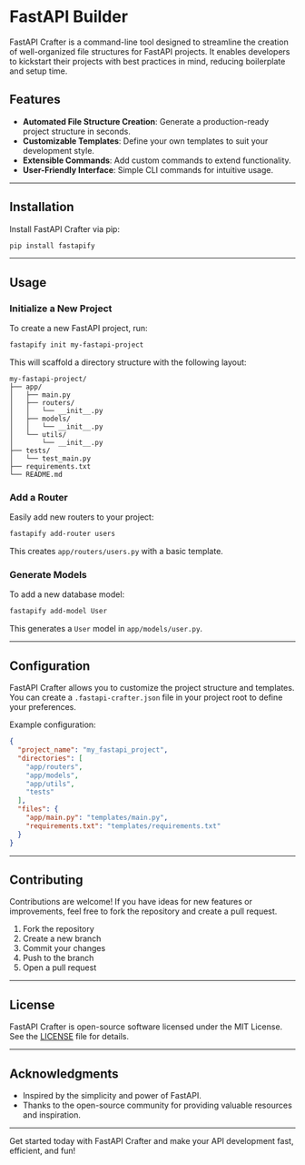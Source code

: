 # FastAPI Builder

FastAPI Crafter is a command-line tool designed to streamline the creation of well-organized file structures for FastAPI projects. It enables developers to kickstart their projects with best practices in mind, reducing boilerplate and setup time.

## Features

- **Automated File Structure Creation**: Generate a production-ready project structure in seconds.
- **Customizable Templates**: Define your own templates to suit your development style.
- **Extensible Commands**: Add custom commands to extend functionality.
- **User-Friendly Interface**: Simple CLI commands for intuitive usage.

---

## Installation

Install FastAPI Crafter via pip:

```bash
pip install fastapify
```

---

## Usage

### Initialize a New Project

To create a new FastAPI project, run:

```bash
fastapify init my-fastapi-project
```

This will scaffold a directory structure with the following layout:

```
my-fastapi-project/
├── app/
│   ├── main.py
│   ├── routers/
│   │   └── __init__.py
│   ├── models/
│   │   └── __init__.py
│   └── utils/
│       └── __init__.py
├── tests/
│   └── test_main.py
├── requirements.txt
└── README.md
```

### Add a Router

Easily add new routers to your project:

```bash
fastapify add-router users
```

This creates `app/routers/users.py` with a basic template.

### Generate Models

To add a new database model:

```bash
fastapify add-model User
```

This generates a `User` model in `app/models/user.py`.

---

## Configuration

FastAPI Crafter allows you to customize the project structure and templates. You can create a `.fastapi-crafter.json` file in your project root to define your preferences.

Example configuration:

```json
{
  "project_name": "my_fastapi_project",
  "directories": [
    "app/routers",
    "app/models",
    "app/utils",
    "tests"
  ],
  "files": {
    "app/main.py": "templates/main.py",
    "requirements.txt": "templates/requirements.txt"
  }
}
```

---

## Contributing

Contributions are welcome! If you have ideas for new features or improvements, feel free to fork the repository and create a pull request.

1. Fork the repository
2. Create a new branch
3. Commit your changes
4. Push to the branch
5. Open a pull request

---

## License

FastAPI Crafter is open-source software licensed under the MIT License. See the [LICENSE](LICENSE) file for details.

---

## Acknowledgments

- Inspired by the simplicity and power of FastAPI.
- Thanks to the open-source community for providing valuable resources and inspiration.

---

Get started today with FastAPI Crafter and make your API development fast, efficient, and fun!
